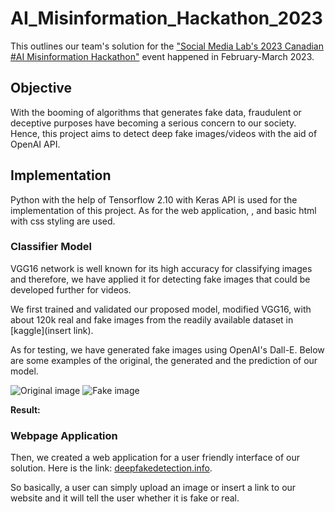 # AI_Misinformation_Hackathon_2023


This outlines our team's solution for the ["Social Media Lab's 2023 Canadian #AI Misinformation Hackathon"](https://socialmedialab.ca/events/hackathon/) event happened in February-March 2023.


## Objective
With the booming of algorithms that generates fake data, fraudulent or deceptive purposes have becoming a serious concern to our society. Hence, this project aims to detect deep fake images/videos with the aid of OpenAI API.

## Implementation
Python with the help of Tensorflow 2.10 with Keras API is used for the implementation of this project. As for the web application, <server name>, and basic html with css styling are used. 

### Classifier Model
VGG16 network is well known for its high accuracy for classifying images and therefore, we have applied it for detecting fake images that could be developed further for videos. 

We first trained and validated our proposed model, modified VGG16, with about 120k real and fake images from the readily available dataset in [kaggle](insert link).

As for testing, we have generated fake images using OpenAI's Dall-E. Below are some examples of the original, the generated and the prediction of our model.

![Original image](/assets/images/donald.png)
![Fake image](/assets/images/donald256.png)

**Result:**

### Webpage Application
Then, we created a web application for a user friendly interface of our solution. Here is the link: [deepfakedetection.info](deepfakedetection.info). 

So basically, a user can simply upload an image or insert a link to our website and it will tell the user whether it is fake or real. 
